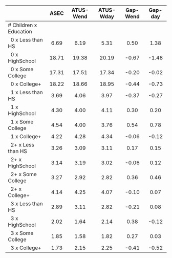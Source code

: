 
|                      |         ASEC |    ATUS-Wend |    ATUS-Wday |     Gap-Wend |      Gap-day |
| -------------------- | :----------: | :----------: | :----------: | :----------: | :----------: |
| # Children x Education |              |              |              |              |              |
| &nbsp;&nbsp;0 x Less than HS |         6.69 |         6.19 |         5.31 |         0.50 |         1.38 |
| &nbsp;&nbsp;0 x HighSchool |        18.71 |        19.38 |        20.19 |        -0.67 |        -1.48 |
| &nbsp;&nbsp;0 x Some College |        17.31 |        17.51 |        17.34 |        -0.20 |        -0.02 |
| &nbsp;&nbsp;0 x College+ |        18.22 |        18.66 |        18.95 |        -0.44 |        -0.73 |
| &nbsp;&nbsp;1 x Less than HS |         3.69 |         4.06 |         3.97 |        -0.37 |        -0.27 |
| &nbsp;&nbsp;1 x HighSchool |         4.30 |         4.00 |         4.11 |         0.30 |         0.20 |
| &nbsp;&nbsp;1 x Some College |         4.54 |         4.00 |         3.76 |         0.54 |         0.78 |
| &nbsp;&nbsp;1 x College+ |         4.22 |         4.28 |         4.34 |        -0.06 |        -0.12 |
| &nbsp;&nbsp;2+ x Less than HS |         3.26 |         3.09 |         3.11 |         0.17 |         0.15 |
| &nbsp;&nbsp;2+ x HighSchool |         3.14 |         3.19 |         3.02 |        -0.06 |         0.12 |
| &nbsp;&nbsp;2+ x Some College |         3.27 |         2.92 |         2.82 |         0.36 |         0.46 |
| &nbsp;&nbsp;2+ x College+ |         4.14 |         4.25 |         4.07 |        -0.10 |         0.07 |
| &nbsp;&nbsp;3 x Less than HS |         2.89 |         3.11 |         2.82 |        -0.21 |         0.08 |
| &nbsp;&nbsp;3 x HighSchool |         2.02 |         1.64 |         2.14 |         0.38 |        -0.12 |
| &nbsp;&nbsp;3 x Some College |         1.85 |         1.58 |         1.82 |         0.27 |         0.03 |
| &nbsp;&nbsp;3 x College+ |         1.73 |         2.15 |         2.25 |        -0.41 |        -0.52 |

